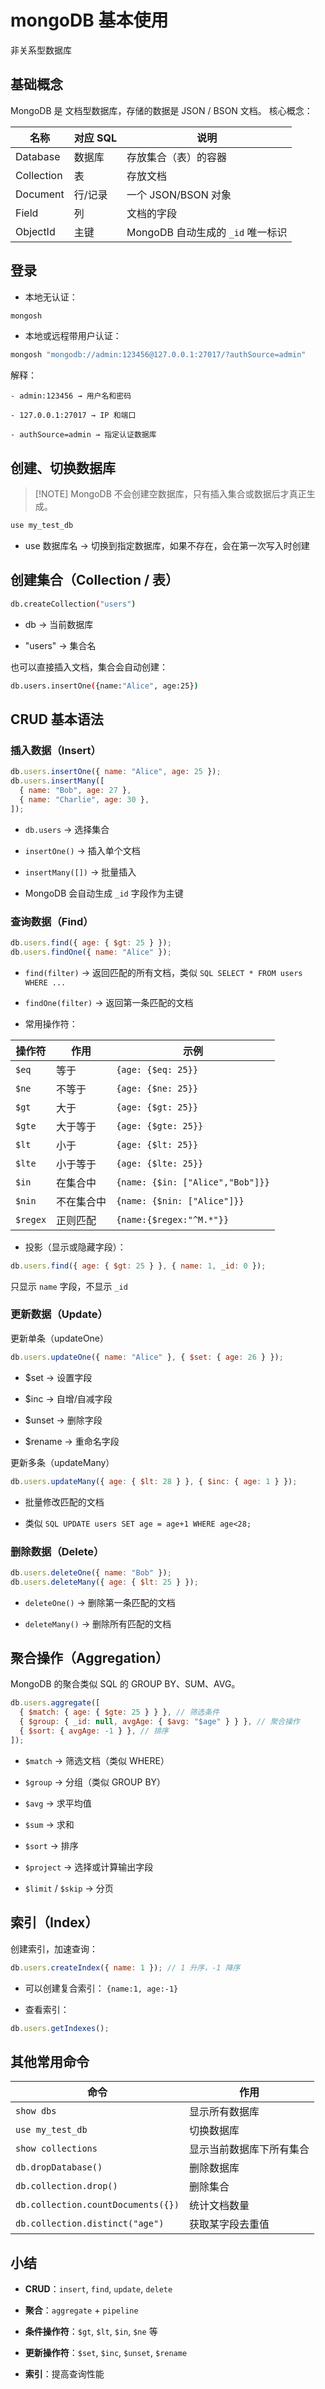 # mongoDB 基本使用

非关系型数据库

## 基础概念

MongoDB 是 文档型数据库，存储的数据是 JSON / BSON 文档。
核心概念：

| 名称       | 对应 SQL | 说明                              |
| ---------- | -------- | --------------------------------- |
| Database   | 数据库   | 存放集合（表）的容器              |
| Collection | 表       | 存放文档                          |
| Document   | 行/记录  | 一个 JSON/BSON 对象               |
| Field      | 列       | 文档的字段                        |
| ObjectId   | 主键     | MongoDB 自动生成的 `_id` 唯一标识 |

## 登录

- 本地无认证：

```bash
mongosh
```

- 本地或远程带用户认证：

```bash
mongosh "mongodb://admin:123456@127.0.0.1:27017/?authSource=admin"
```

解释：

    - admin:123456 → 用户名和密码

    - 127.0.0.1:27017 → IP 和端口

    - authSource=admin → 指定认证数据库

## 创建、切换数据库

> [!NOTE] MongoDB 不会创建空数据库，只有插入集合或数据后才真正生成。

```bash
use my_test_db
```

- use 数据库名 → 切换到指定数据库，如果不存在，会在第一次写入时创建

## 创建集合（Collection / 表）

```bash
db.createCollection("users")
```

- db → 当前数据库

- "users" → 集合名

也可以直接插入文档，集合会自动创建：

```bash
db.users.insertOne({name:"Alice", age:25})
```

## CRUD 基本语法

### 插入数据（Insert）

```js
db.users.insertOne({ name: "Alice", age: 25 });
db.users.insertMany([
  { name: "Bob", age: 27 },
  { name: "Charlie", age: 30 },
]);
```

- `db.users` → 选择集合

- `insertOne()` → 插入单个文档

- `insertMany([])` → 批量插入

- MongoDB 会自动生成 `_id` 字段作为主键

### 查询数据（Find）

```js
db.users.find({ age: { $gt: 25 } });
db.users.findOne({ name: "Alice" });
```

- `find(filter)` → 返回匹配的所有文档，类似 `SQL SELECT * FROM users WHERE ...`

- `findOne(filter)` → 返回第一条匹配的文档

- 常用操作符：

| 操作符   | 作用       | 示例                             |
| -------- | ---------- | -------------------------------- |
| `$eq`    | 等于       | `{age: {$eq: 25}}`               |
| `$ne`    | 不等于     | `{age: {$ne: 25}}`               |
| `$gt`    | 大于       | `{age: {$gt: 25}}`               |
| `$gte`   | 大于等于   | `{age: {$gte: 25}}`              |
| `$lt`    | 小于       | `{age: {$lt: 25}}`               |
| `$lte`   | 小于等于   | `{age: {$lte: 25}}`              |
| `$in`    | 在集合中   | `{name: {$in: ["Alice","Bob"]}}` |
| `$nin`   | 不在集合中 | `{name: {$nin: ["Alice"]}}`      |
| `$regex` | 正则匹配   | `{name:{$regex:"^M.*"}}`         |

- 投影（显示或隐藏字段）：

```js
db.users.find({ age: { $gt: 25 } }, { name: 1, _id: 0 });
```

只显示 `name` 字段，不显示 `_id`

### 更新数据（Update）

更新单条（updateOne）

```js
db.users.updateOne({ name: "Alice" }, { $set: { age: 26 } });
```

- $set → 设置字段

- $inc → 自增/自减字段

- $unset → 删除字段

- $rename → 重命名字段

更新多条（updateMany）

```js
db.users.updateMany({ age: { $lt: 28 } }, { $inc: { age: 1 } });
```

- 批量修改匹配的文档

- 类似 `SQL UPDATE users SET age = age+1 WHERE age<28;`

### 删除数据（Delete）

```js
db.users.deleteOne({ name: "Bob" });
db.users.deleteMany({ age: { $lt: 25 } });
```

- `deleteOne()` → 删除第一条匹配的文档

- `deleteMany()` → 删除所有匹配的文档

## 聚合操作（Aggregation）

MongoDB 的聚合类似 SQL 的 GROUP BY、SUM、AVG。

```js
db.users.aggregate([
  { $match: { age: { $gte: 25 } } }, // 筛选条件
  { $group: { _id: null, avgAge: { $avg: "$age" } } }, // 聚合操作
  { $sort: { avgAge: -1 } }, // 排序
]);
```

- `$match` → 筛选文档（类似 WHERE）

- `$group` → 分组（类似 GROUP BY）

- `$avg` → 求平均值

- `$sum` → 求和

- `$sort` → 排序

- `$project` → 选择或计算输出字段

- `$limit` / `$skip` → 分页

## 索引（Index）

创建索引，加速查询：

```js
db.users.createIndex({ name: 1 }); // 1 升序，-1 降序
```

- 可以创建复合索引： `{name:1, age:-1}`

- 查看索引：

```js
db.users.getIndexes();
```

## 其他常用命令

| 命令                               | 作用                     |
| ---------------------------------- | ------------------------ |
| `show dbs`                         | 显示所有数据库           |
| `use my_test_db`                   | 切换数据库               |
| `show collections`                 | 显示当前数据库下所有集合 |
| `db.dropDatabase()`                | 删除数据库               |
| `db.collection.drop()`             | 删除集合                 |
| `db.collection.countDocuments({})` | 统计文档数量             |
| `db.collection.distinct("age")`    | 获取某字段去重值         |

## 小结

- **CRUD**：`insert`, `find`, `update`, `delete`

- **聚合**：`aggregate` + `pipeline`

- **条件操作符**：`$gt`, `$lt`, `$in`, `$ne` 等

- **更新操作符**：`$set`, `$inc`, `$unset`, `$rename`

- **索引**：提高查询性能
